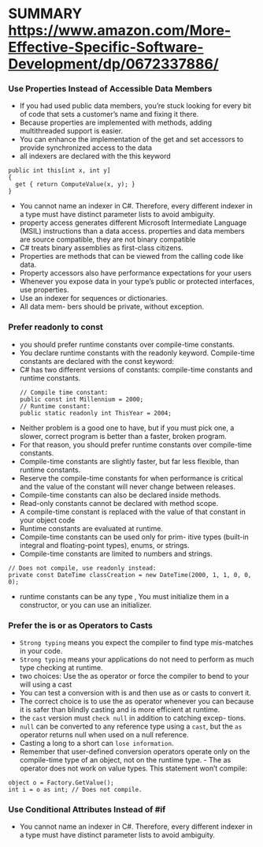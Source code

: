 # SUMMARY https://www.amazon.com/More-Effective-Specific-Software-Development/dp/0672337886/

### Use Properties Instead of Accessible Data Members
- If you had used public data members, you’re stuck looking for every bit of code that sets a customer’s name and fixing it there.
- Because properties are implemented with methods, adding multithreaded support is easier. 
- You can enhance the implementation of the get and set accessors to provide synchronized access to the data
- all indexers are declared with the this keyword
```
public int this[int x, int y]
{
  get { return ComputeValue(x, y); }
}
```
- You cannot name an indexer in C#. Therefore, every different indexer in a type must have distinct parameter lists to avoid ambiguity.
- property access generates different Microsoft Intermediate Language (MSIL) instructions than a data access. properties and data members are source compatible, they are not binary compatible
-  C# treats binary assemblies as first-class citizens.
- Properties are methods that can be viewed from the calling code like data.
- Property accessors also have performance expectations for your users
- Whenever you expose data in your type’s public or protected interfaces, use properties. 
- Use an indexer for sequences or dictionaries. 
- All data mem- bers should be private, without exception. 

### Prefer readonly to const
- you should prefer runtime constants over compile-time constants. 
- You declare runtime constants with the readonly keyword. Compile-time constants are declared with the const keyword:
- C# has two different versions of constants: compile-time constants and runtime constants.
  ```
  // Compile time constant:
  public const int Millennium = 2000;
  // Runtime constant:
  public static readonly int ThisYear = 2004;
  ```
- Neither problem is a good one to have, but if you must pick one, a slower, correct program is better than a faster, broken program. 
- For that reason, you should prefer runtime constants over compile-time constants. 
- Compile-time constants are slightly faster, but far less flexible, than runtime constants.
- Reserve the compile-time constants for when performance is critical and the value of the constant will never change between releases.
- Compile-time constants can also be declared inside methods. 
- Read-only constants cannot be declared with method scope.
- A compile-time constant is replaced with the value of that constant in your object code
- Runtime constants are evaluated at runtime.
- Compile-time constants can be used only for prim- itive types (built-in integral and floating-point types), enums, or strings. 
- Compile-time constants are limited to numbers and strings.
```
// Does not compile, use readonly instead:
private const DateTime classCreation = new DateTime(2000, 1, 1, 0, 0, 0);
```
- runtime constants can be any type , You must initialize them in a constructor, or you can use an initializer.
	
### Prefer the is or as Operators to Casts
- ```Strong typing``` means you expect the compiler to find type mis-matches in your code.
- ```Strong typing``` means your applications do not need to perform as much type checking at runtime.
- two choices: Use the as operator or force the compiler to bend to your will using a cast
- You can test a conversion with is and then use as or casts to convert it.
- The correct choice is to use the as operator whenever you can because it is safer than blindly casting and is more efficient at runtime.
- the ```cast``` version must ```check null``` in addition to catching excep- tions. 
- ```null``` can be converted to any reference type using a ```cast```, but the ```as``` operator returns null when used on a null reference.
- Casting a long to a short can ```lose information```.  
- Remember that user-defined conversion operators operate only on the compile-time type of an object, not on the runtime type. - The as operator does not work on value types. This statement won’t compile:
```
object o = Factory.GetValue();
int i = o as int; // Does not compile.
```     	
### Use Conditional Attributes Instead of #if
- You cannot name an indexer in C#. Therefore, every different indexer in a type must have distinct parameter lists to avoid ambiguity.
